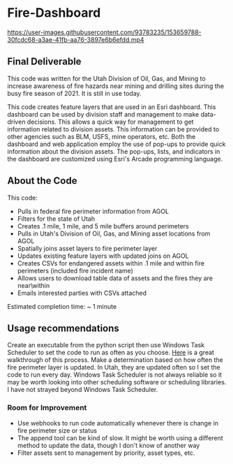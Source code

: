 # Fire-Dashboard

https://user-images.githubusercontent.com/93783235/153659788-30fcdc68-a3ae-41fb-aa76-3897e6b6efdd.mp4


## Final Deliverable

This code was written for the Utah Division of Oil, Gas, and Mining to increase awareness of fire hazards near mining and drilling sites during the busy fire season of 2021. It is still in use today. 

This code creates feature layers that are used in an Esri dashboard. This dashboard can be used by division staff and management to make data-driven decisions. This allows a quick way for management to get information related to division assets. This information can be provided to other agencies such as BLM, USFS, mine operators, etc. Both the dashboard and web application employ the use of pop-ups to provide quick information about the division assets. The pop-ups, lists, and indicators in the dashboard are customized using Esri's Arcade programming language.

## About the Code

This code:
* Pulls in federal fire perimeter information from AGOL
* Filters for the state of Utah
* Creates .1 mile, 1 mile, and 5 mile buffers around perimeters
* Pulls in Utah's Division of Oil, Gas, and Mining asset locations from AGOL
* Spatially joins asset layers to fire perimeter layer
* Updates existing feature layers with updated joins on AGOL
* Creates CSVs for endangered assets within .1 mile and within fire perimeters (included fire incident name)
* Allows users to download table data of assets and the fires they are near\within
* Emails interested parties with CSVs attached

Estimated completion time: ~ 1 minute

## Usage recommendations
Create an executable from the python script then use Windows Task Scheduler to set the code to run as often as you choose. [Here](https://datatofish.com/python-script-windows-scheduler/) is a great walkthrough of this process. Make a determination based on how often the fire perimeter layer is updated. In Utah, they are updated often so I set the code to run every day. Windows Task Scheduler is not always reliable so it may be worth looking into other scheduling software or scheduling libraries. I have not strayed beyond Windows Task Scheduler. 

### Room for Improvement
* Use webhooks to run code automatically whenever there is change in fire perimeter size or status
* The append tool can be kind of slow. It might be worth using a different method to update the data, though I don't know of another way
* Filter assets sent to management by priority, asset types, etc. 
